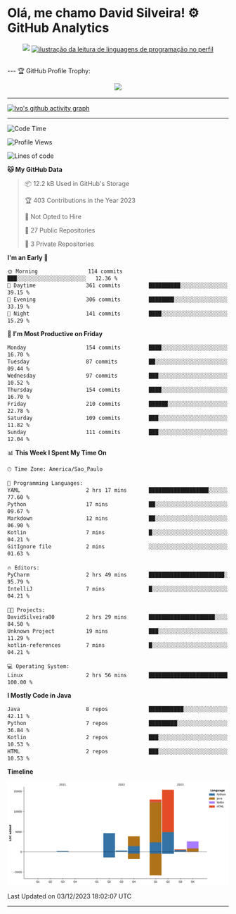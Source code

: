 
# Olá, me chamo David Silveira! ⚙️ GitHub Analytics

<div width="100%" align="center">
  <img  src="http://github-profile-summary-cards.vercel.app/api/cards/profile-details?username=DavidSilveira80&theme=transparent"/>
  <a href="https://github.com/Gurupreet" title="ilustração do mapeamento de linguagens">
  <img align="center" src="https://github-readme-stats.vercel.app/api/top-langs/?username=DavidSilveira80&theme=dracula&hide_langs_below=1" alt="ilustração da leitura de linguagens de programação no perfil"/>
</a>
</div>


<br />

--- 🏆 GitHub Profile Trophy:

<p align="center">
  <a
    href="https://github.com/ryo-ma/github-profile-trophy"
    title="repositório de troféus"
  >
    <img
      width="800"
      src="https://github-profile-trophy.vercel.app/?username=DavidSilveira80&column=8&theme=darkhub&no-frame=true&no-bg=true"
    />
  </a>
</p>

---
[![Ivo's github activity graph](https://github-readme-activity-graph.vercel.app/graph?username=DavidSilveira80&bg_color=0d1117&color=708090&line=139ae1&point=ffffff&area=true&hide_border=true)](https://github.com/ip681/)

---
<!--START_SECTION:waka-->
![Code Time](http://img.shields.io/badge/Code%20Time-87%20hrs%2039%20mins-blue)

![Profile Views](http://img.shields.io/badge/Profile%20Views-205-blue)

![Lines of code](https://img.shields.io/badge/From%20Hello%20World%20I%27ve%20Written-40.2%20thousand%20lines%20of%20code-blue)

**🐱 My GitHub Data** 

> 📦 12.2 kB Used in GitHub's Storage 
 > 
> 🏆 403 Contributions in the Year 2023
 > 
> 🚫 Not Opted to Hire
 > 
> 📜 27 Public Repositories 
 > 
> 🔑 3 Private Repositories 
 > 
**I'm an Early 🐤** 

```text
🌞 Morning                114 commits         ███░░░░░░░░░░░░░░░░░░░░░░   12.36 % 
🌆 Daytime                361 commits         ██████████░░░░░░░░░░░░░░░   39.15 % 
🌃 Evening                306 commits         ████████░░░░░░░░░░░░░░░░░   33.19 % 
🌙 Night                  141 commits         ████░░░░░░░░░░░░░░░░░░░░░   15.29 % 
```
📅 **I'm Most Productive on Friday** 

```text
Monday                   154 commits         ████░░░░░░░░░░░░░░░░░░░░░   16.70 % 
Tuesday                  87 commits          ██░░░░░░░░░░░░░░░░░░░░░░░   09.44 % 
Wednesday                97 commits          ███░░░░░░░░░░░░░░░░░░░░░░   10.52 % 
Thursday                 154 commits         ████░░░░░░░░░░░░░░░░░░░░░   16.70 % 
Friday                   210 commits         ██████░░░░░░░░░░░░░░░░░░░   22.78 % 
Saturday                 109 commits         ███░░░░░░░░░░░░░░░░░░░░░░   11.82 % 
Sunday                   111 commits         ███░░░░░░░░░░░░░░░░░░░░░░   12.04 % 
```


📊 **This Week I Spent My Time On** 

```text
🕑︎ Time Zone: America/Sao_Paulo

💬 Programming Languages: 
YAML                     2 hrs 17 mins       ███████████████████░░░░░░   77.60 % 
Python                   17 mins             ██░░░░░░░░░░░░░░░░░░░░░░░   09.67 % 
Markdown                 12 mins             ██░░░░░░░░░░░░░░░░░░░░░░░   06.90 % 
Kotlin                   7 mins              █░░░░░░░░░░░░░░░░░░░░░░░░   04.21 % 
GitIgnore file           2 mins              ░░░░░░░░░░░░░░░░░░░░░░░░░   01.63 % 

🔥 Editors: 
PyCharm                  2 hrs 49 mins       ████████████████████████░   95.79 % 
IntelliJ                 7 mins              █░░░░░░░░░░░░░░░░░░░░░░░░   04.21 % 

🐱‍💻 Projects: 
DavidSilveira80          2 hrs 29 mins       █████████████████████░░░░   84.50 % 
Unknown Project          19 mins             ███░░░░░░░░░░░░░░░░░░░░░░   11.29 % 
kotlin-references        7 mins              █░░░░░░░░░░░░░░░░░░░░░░░░   04.21 % 

💻 Operating System: 
Linux                    2 hrs 56 mins       █████████████████████████   100.00 % 
```

**I Mostly Code in Java** 

```text
Java                     8 repos             ███████████░░░░░░░░░░░░░░   42.11 % 
Python                   7 repos             █████████░░░░░░░░░░░░░░░░   36.84 % 
Kotlin                   2 repos             ███░░░░░░░░░░░░░░░░░░░░░░   10.53 % 
HTML                     2 repos             ███░░░░░░░░░░░░░░░░░░░░░░   10.53 % 
```



**Timeline**

![Lines of Code chart](https://raw.githubusercontent.com/DavidSilveira80/DavidSilveira80/master/assets/bar_graph.png)


 Last Updated on 03/12/2023 18:02:07 UTC
<!--END_SECTION:waka-->

---


